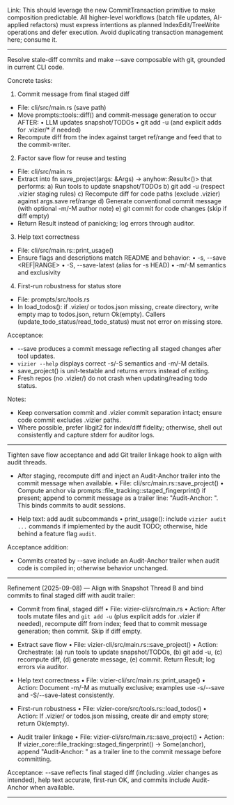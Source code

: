 Link: This should leverage the new CommitTransaction primitive to make composition predictable. All higher-level workflows (batch file updates, AI-applied refactors) must express intentions as planned IndexEdit/TreeWrite operations and defer execution. Avoid duplicating transaction management here; consume it.

---

Resolve stale-diff commits and make --save composable with git, grounded in current CLI code.

Concrete tasks:

1) Commit message from final staged diff
- File: cli/src/main.rs (save path)
- Move prompts::tools::diff() and commit-message generation to occur AFTER:
  • LLM updates snapshot/TODOs
  • git add -u (and explicit adds for .vizier/* if needed)
- Recompute diff from the index against target ref/range and feed that to the commit-writer.

2) Factor save flow for reuse and testing
- File: cli/src/main.rs
- Extract into fn save_project(args: &Args) -> anyhow::Result<()> that performs:
  a) Run tools to update snapshot/TODOs
  b) git add -u (respect .vizier staging rules)
  c) Recompute diff for code paths (exclude .vizier) against args.save ref/range
  d) Generate conventional commit message (with optional -m/-M author note)
  e) git commit for code changes (skip if diff empty)
- Return Result instead of panicking; log errors through auditor.

3) Help text correctness
- File: cli/src/main.rs::print_usage()
- Ensure flags and descriptions match README and behavior:
  • -s, --save <REF|RANGE>
  • -S, --save-latest (alias for -s HEAD)
  • -m/-M semantics and exclusivity

4) First-run robustness for status store
- File: prompts/src/tools.rs
- In load_todos(): if .vizier/ or todos.json missing, create directory, write empty map to todos.json, return Ok(empty). Callers (update_todo_status/read_todo_status) must not error on missing store.

Acceptance:
- --save produces a commit message reflecting all staged changes after tool updates.
- `vizier --help` displays correct -s/-S semantics and -m/-M details.
- save_project() is unit-testable and returns errors instead of exiting.
- Fresh repos (no .vizier/) do not crash when updating/reading todo status.

Notes:
- Keep conversation commit and .vizier commit separation intact; ensure code commit excludes .vizier paths.
- Where possible, prefer libgit2 for index/diff fidelity; otherwise, shell out consistently and capture stderr for auditor logs.

---

Tighten save flow acceptance and add Git trailer linkage hook to align with audit threads.

- After staging, recompute diff and inject an Audit-Anchor trailer into the commit message when available.
  • File: cli/src/main.rs::save_project()
  • Compute anchor via prompts::file_tracking::staged_fingerprint() if present; append to commit message as a trailer line: "Audit-Anchor: <anchor>". This binds commits to audit sessions.

- Help text: add audit subcommands
  • print_usage(): include `vizier audit ...` commands if implemented by the audit TODO; otherwise, hide behind a feature flag `audit`.

Acceptance addition:
- Commits created by --save include an Audit-Anchor trailer when audit code is compiled in; otherwise behavior unchanged.

---

Refinement (2025-09-08) — Align with Snapshot Thread B and bind commits to final staged diff with audit trailer:

- Commit from final, staged diff
  • File: vizier-cli/src/main.rs
  • Action: After tools mutate files and `git add -u` (plus explicit adds for .vizier if needed), recompute diff from index; feed that to commit message generation; then commit. Skip if diff empty.

- Extract save flow
  • File: vizier-cli/src/main.rs::save_project()
  • Action: Orchestrate: (a) run tools to update snapshot/TODOs, (b) git add -u, (c) recompute diff, (d) generate message, (e) commit. Return Result; log errors via auditor.

- Help text correctness
  • File: vizier-cli/src/main.rs::print_usage()
  • Action: Document -m/-M as mutually exclusive; examples use -s/--save and -S/--save-latest consistently.

- First-run robustness
  • File: vizier-core/src/tools.rs::load_todos()
  • Action: If .vizier/ or todos.json missing, create dir and empty store; return Ok(empty).

- Audit trailer linkage
  • File: vizier-cli/src/main.rs::save_project()
  • Action: If vizier_core::file_tracking::staged_fingerprint() -> Some(anchor), append "Audit-Anchor: <anchor>" as a trailer line to the commit message before committing.

Acceptance: --save reflects final staged diff (including .vizier changes as intended), help text accurate, first-run OK, and commits include Audit-Anchor when available.

---

